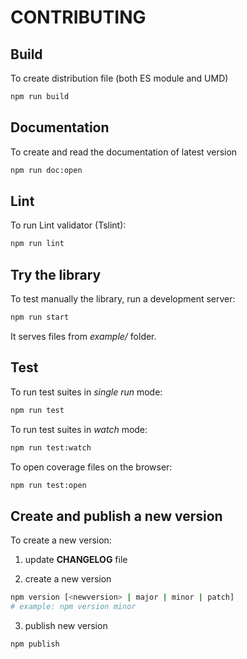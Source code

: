 # CONTRIBUTING

## Build

To create distribution file (both ES module and UMD)

```bash
npm run build
```

## Documentation

To create and read the documentation of latest version

```bash
npm run doc:open
```

## Lint

To run Lint validator (Tslint):

```bash
npm run lint
```

## Try the library

To test manually the library, run a development server:

```bash
npm run start
```

It serves files from *example/* folder.

## Test

To run test suites in *single run* mode:

```bash
npm run test
```

To run test suites in *watch* mode:

```bash
npm run test:watch
```

To open coverage files on the browser:

```bash
npm run test:open
```

## Create and publish a new version

To create a new version:

1. update **CHANGELOG** file

2. create a new version

```bash
npm version [<newversion> | major | minor | patch]
# example: npm version minor
```

3. publish new version

```bash
npm publish
```